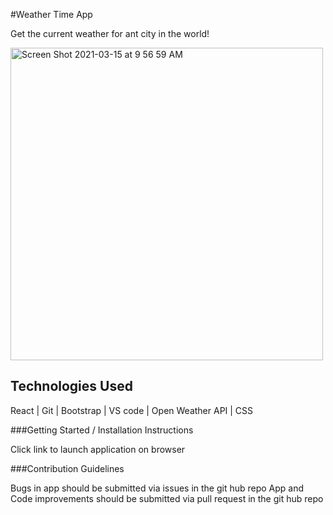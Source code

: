 #Weather Time App

Get the current weather for ant city in the world!

<img width="500" alt="Screen Shot 2021-03-15 at 9 56 59 AM" src="https://user-images.githubusercontent.com/35944206/111183057-20a0a980-8575-11eb-8f9a-65b3cfcfe481.png">


## Technologies Used

React | Git | Bootstrap | VS code | Open Weather API | CSS

###Getting Started / Installation Instructions

Click link to launch application on browser

###Contribution Guidelines

Bugs in app should be submitted via issues in the git hub repo
App and Code improvements should be submitted via pull request in the git hub repo


